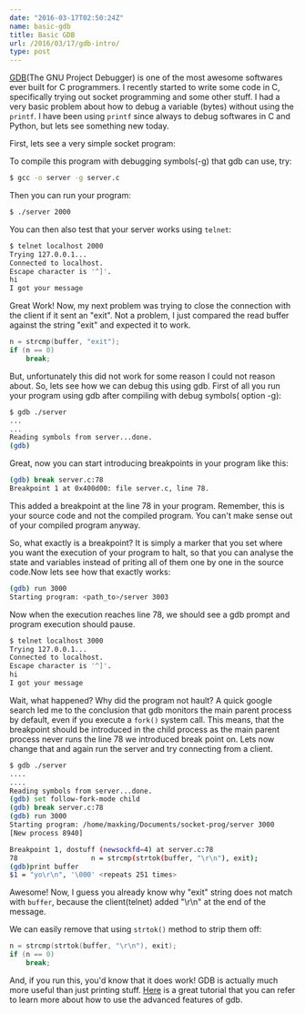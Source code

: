 ```yaml
---
date: "2016-03-17T02:50:24Z"
name: basic-gdb
title: Basic GDB
url: /2016/03/17/gdb-intro/
type: post
---
```


[GDB][1](The GNU Project Debugger) is one of the most awesome softwares ever
built for C programmers. I recently started to write some code in C,
specifically trying out socket programming and some other stuff. I had a very
basic problem about how to debug a variable (bytes) without using the
`printf`. I have been using `printf` since always to debug softwares in C and
Python, but lets see something new today.

First, lets see a very simple socket program:

<script src="https://gist.github.com/maxking/bd8ff3947ee8fe7d6352.js"></script>

To compile this program with debugging symbols(-g) that gdb can use, try:

```bash
$ gcc -o server -g server.c
```

Then you can run your program:

```bash
$ ./server 2000
```

You can then also test that your server works using `telnet`:

```bash
$ telnet localhost 2000
Trying 127.0.0.1...
Connected to localhost.
Escape character is '^]'.
hi
I got your message
```

Great Work! Now, my next problem was trying to close the connection with the
client if it sent an "exit". Not a problem, I just compared the read buffer
against the string "exit" and expected it to work.

```c
n = strcmp(buffer, "exit");
if (n == 0)
	break;
```

But, unfortunately this did not work for some reason I could not reason
about. So, lets see how we can debug this using gdb. First of all you run your
program using gdb after compiling with debug symbols( option -g):

```bash
$ gdb ./server
...
...
Reading symbols from server...done.
(gdb)
```

Great, now you can start introducing breakpoints in your program like this:

```bash
(gdb) break server.c:78
Breakpoint 1 at 0x400d00: file server.c, line 78.
```

This added a breakpoint at the line 78 in your program. Remember, this is your
source code and not the compiled program. You can't make sense out of your
compiled program anyway.

So, what exactly is a breakpoint? It is simply a marker
that you set where you want the execution of your program to halt, so that you
can analyse the state and variables instead of priting all of them one by one in
the source code.Now lets see how that exactly works:

```bash
(gdb) run 3000
Starting program: <path_to>/server 3003
```

Now when the execution reaches line 78, we should see a gdb prompt and program
execution should pause.

```bash
$ telnet localhost 3000
Trying 127.0.0.1...
Connected to localhost.
Escape character is '^]'.
hi
I got your message
```

Wait, what happened? Why did the program not hault? A quick google search led me
to the conclusion that gdb monitors the main parent process by default, even if
you execute a `fork()` system call. This means, that the breakpoint should be
introduced in the child process as the main parent process never runs the line
78 we introduced break point on. Lets now change that and again run the server
and try connecting from a client.


```bash
$ gdb ./server
....
....
Reading symbols from server...done.
(gdb) set follow-fork-mode child
(gdb) break server.c:78
(gdb) run 3000
Starting program: /home/maxking/Documents/socket-prog/server 3000
[New process 8940]

Breakpoint 1, dostuff (newsockfd=4) at server.c:78
78					n = strcmp(strtok(buffer, "\r\n"), exit);
(gdb)print buffer
$1 = "yo\r\n", '\000' <repeats 251 times>
```

Awesome! Now, I guess you already know why "exit" string does not match with
`buffer`, because the client(telnet) added "\r\n" at the end of the message.

We can easily remove that using `strtok()` method to strip them off:

```c
n = strcmp(strtok(buffer, "\r\n"), exit);
if (n == 0)
	break;
```

And, if you run this, you'd know that it does work! GDB is actually much more
useful than just printing stuff. [Here][2] is a great tutorial that you can
refer to learn more about how to use the advanced features of gdb.

[1]: https://www.gnu.org/s/gdb/
[2]: http://www.unknownroad.com/rtfm/gdbtut/
